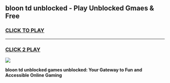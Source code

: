 
## bloon td unblocked - Play Unblocked Gmaes & Free
<h3>
<a href="https://news.freeplayer.one?title=bloon_td_unblocked&ref=23F">CLICK TO PLAY</a></h3>
<hr>

<h3>
<a href="https://news.freeplayer.one?title=bloon_td_unblocked&ref=23F">CLICK 2 PLAY</a>
  
</h3>

<a href="https://news.freeplayer.one?title=bloon_td_unblocked&ref=23F/"><img src="https://clearcache.store/games.png"></a>


**bloon td unblocked games unblocked: Your Gateway to Fun and Accessible Online Gaming**
